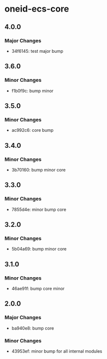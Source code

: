 # oneid-ecs-core

## 4.0.0

### Major Changes

- 34f6145: test major bump

## 3.6.0

### Minor Changes

- f1b0f9c: bump minor

## 3.5.0

### Minor Changes

- ac992c6: core bump

## 3.4.0

### Minor Changes

- 3b70160: bump minor core

## 3.3.0

### Minor Changes

- 7855d4e: minor bump core

## 3.2.0

### Minor Changes

- 5b04a69: bump minor core

## 3.1.0

### Minor Changes

- 46ae91f: bump core minor

## 2.0.0

### Major Changes

- ba940e8: bump core

### Minor Changes

- 43953ef: minor bump for all internal modules
